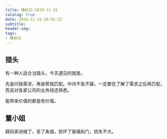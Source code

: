 ```yaml
---
title: 睡前记-2019-11-19
catalog: true
date: 2019-11-19 20:55:22
subtitle:
header-img:
tags:
- 睡前记
---
```


## 猎头

有一种人适合当猎头，今天遇见的就是。

先是问我需求，再是帮我匹配。中间不急不躁，一定要在了解了需求之后再匹配，而且对各家公司的业务线还熟悉。

能带来价值的都是有价值。

## 董小姐

薛妈家进贼了，丢了条烟，损坏了玻璃和门，损失不大。

